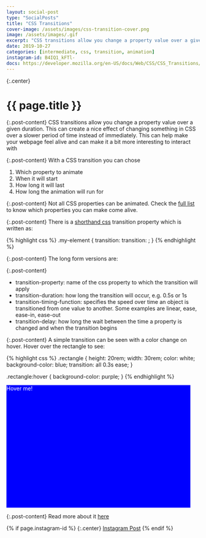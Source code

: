 ```yaml
---
layout: social-post
type: "SocialPosts"
title: "CSS Transitions"
cover-image: /assets/images/css-transition-cover.png
image: /assets/images/.gif
excerpt: "CSS transitions allow you change a property value over a given duration."
date: 2019-10-27
categories: [intermediate, css, transition, animation]
instagram-id: B4IQ1_kFTl-
docs: https://developer.mozilla.org/en-US/docs/Web/CSS/CSS_Transitions/Using_CSS_transitions
---
```

{:.center}
# {{ page.title }}

{:.post-content}
CSS transitions allow you change a property value over a given duration. This
can create a nice effect of changing something in CSS over a slower period of
time instead of immediately. This can help make your webpage feel alive and can
make it a bit more interesting to interact with

{:.post-content}
With a CSS transition you can chose
1) Which property to animate
2) When it will start
3) How long it will last
4) How long the animation will run for

{:.post-content}
Not all CSS properties can be animated. Check the <a href="https://developer.mozilla.org/en-US/docs/Web/CSS/CSS_animated_properties" target="_blank">full list</a>
to know which properties you can make come alive.

{:.post-content}
There is a [shorthand css](/social-posts/css-shorthand-properties/) transition property
which is written as:

{% highlight css %}
.my-element {
  transition: transition: <property> <duration> <timing-function> <delay>;
}
{% endhighlight %}

{:.post-content}
The long form versions are:

{:.post-content}
- transition-property: name of the css property to which the transition will apply
- transition-duration: how long the transition will occur, e.g. 0.5s or 1s
- transition-timing-function: specifies the speed over time an object is transitioned
from one value to another. Some examples are linear, ease, ease-in, ease-out
- transition-delay: how long the wait between the time a property is changed
and when the transition begins


{:.post-content}
A simple transition can be seen with a color change on hover. Hover over the
rectangle to see:

{% highlight css %}
.rectangle {
  height: 20rem;
  width: 30rem;
  color: white;
  background-color: blue;
  transition: all 0.3s ease;
}

.rectangle:hover {
  background-color: purple;
}
{% endhighlight %}


<style>
.rectangle {
  height: 20rem;
  width: 30rem;
  color: white;
  background-color: blue;
  transition: all 0.3s ease;
}

.rectangle:hover {
  background-color: purple;
}
</style>
<div class="rectangle">Hover me!</div>

{:.post-content}
Read more about it <a href="{{page.docs}}" target="_blank">here</a>

{% if page.instagram-id %}
{:.center}
<a class="insta-link" href="https://www.instagram.com/p/{{page.instagram-id}}" target="_blank">Instagram Post</a>
{% endif %}
